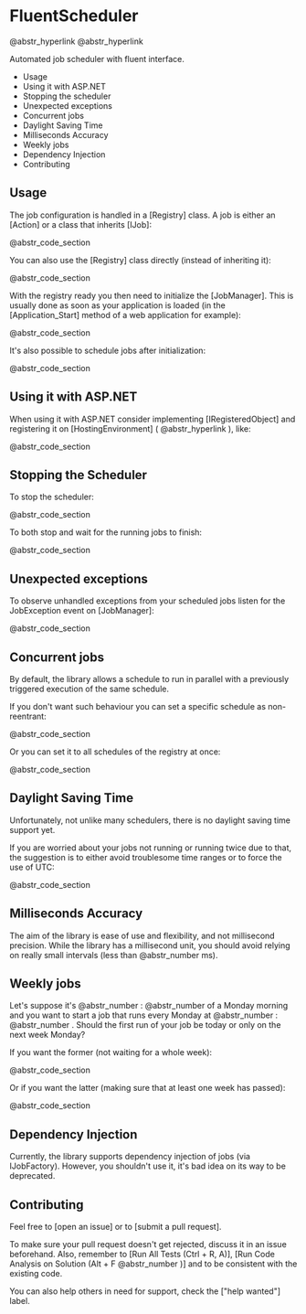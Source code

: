 # FluentScheduler

@abstr_hyperlink @abstr_hyperlink 

Automated job scheduler with fluent interface.

  * Usage
  * Using it with ASP.NET
  * Stopping the scheduler
  * Unexpected exceptions
  * Concurrent jobs
  * Daylight Saving Time
  * Milliseconds Accuracy
  * Weekly jobs
  * Dependency Injection
  * Contributing



## Usage

The job configuration is handled in a [Registry] class. A job is either an [Action] or a class that inherits [IJob]:

@abstr_code_section 

You can also use the [Registry] class directly (instead of inheriting it):

@abstr_code_section 

With the registry ready you then need to initialize the [JobManager]. This is usually done as soon as your application is loaded (in the [Application_Start] method of a web application for example):

@abstr_code_section 

It's also possible to schedule jobs after initialization:

@abstr_code_section 

## Using it with ASP.NET

When using it with ASP.NET consider implementing [IRegisteredObject] and registering it on [HostingEnvironment] ( @abstr_hyperlink ), like:

@abstr_code_section 

## Stopping the Scheduler

To stop the scheduler:

@abstr_code_section 

To both stop and wait for the running jobs to finish:

@abstr_code_section 

## Unexpected exceptions

To observe unhandled exceptions from your scheduled jobs listen for the JobException event on [JobManager]:

@abstr_code_section 

## Concurrent jobs

By default, the library allows a schedule to run in parallel with a previously triggered execution of the same schedule.

If you don't want such behaviour you can set a specific schedule as non-reentrant:

@abstr_code_section 

Or you can set it to all schedules of the registry at once:

@abstr_code_section 

## Daylight Saving Time

Unfortunately, not unlike many schedulers, there is no daylight saving time support yet.

If you are worried about your jobs not running or running twice due to that, the suggestion is to either avoid troublesome time ranges or to force the use of UTC:

@abstr_code_section 

## Milliseconds Accuracy

The aim of the library is ease of use and flexibility, and not millisecond precision. While the library has a millisecond unit, you should avoid relying on really small intervals (less than @abstr_number ms).

## Weekly jobs

Let's suppose it's @abstr_number : @abstr_number of a Monday morning and you want to start a job that runs every Monday at @abstr_number : @abstr_number . Should the first run of your job be today or only on the next week Monday?

If you want the former (not waiting for a whole week):

@abstr_code_section 

Or if you want the latter (making sure that at least one week has passed):

@abstr_code_section 

## Dependency Injection

Currently, the library supports dependency injection of jobs (via IJobFactory). However, you shouldn't use it, it's bad idea on its way to be deprecated.

## Contributing

Feel free to [open an issue] or to [submit a pull request].

To make sure your pull request doesn't get rejected, discuss it in an issue beforehand. Also, remember to [Run All Tests (Ctrl + R, A)], [Run Code Analysis on Solution (Alt + F @abstr_number )] and to be consistent with the existing code.

You can also help others in need for support, check the ["help wanted"] label.
